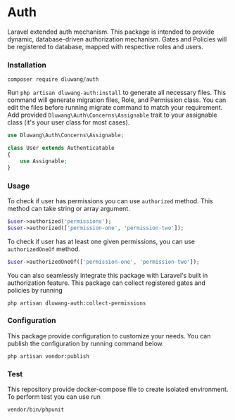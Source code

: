 # Auth
Laravel extended auth mechanism. This package is intended to provide dynamic, database-driven authorization mechanism. Gates and Policies will be registered to database, mapped with respective roles and users.

### Installation
```
composer require dluwang/auth
```

Run `php artisan dluwang-auth:install` to generate all necessary files. This command will generate migration files, Role, and Permission class. You can edit the files before running migrate command to match your requirement. Add provided `Dluwang\Auth\Concerns\Assignable` trait to your assignable class (it's your user class for most cases).

```php
use Dluwang\Auth\Concerns\Assignable;

class User extends Authenticatable
{
    use Assignable;
}
```

### Usage

To check if user has permissions you can use `authorized` method. This method can take string or array argument.

```php
$user->authorized('permissions');
$user->authorized(['permission-one', 'permission-two']);
```

To check if user has at least one given permissions, you can use `authorizedOneOf` method.

```php
$user->authorizedOneOf(['permission-one', 'permission-two']);
```

You can also seamlessly integrate this package with Laravel's built in authorization feature. This package can collect registered gates and policies by running

```
php artisan dluwang-auth:collect-permissions
```

### Configuration

This package provide configuration to customize your needs. You can publish the configuration by running command below.
```
php artisan vendor:publish
```

### Test
This repository provide docker-compose file to create isolated environment. To perform test you can use run

```
vendor/bin/phpunit
```